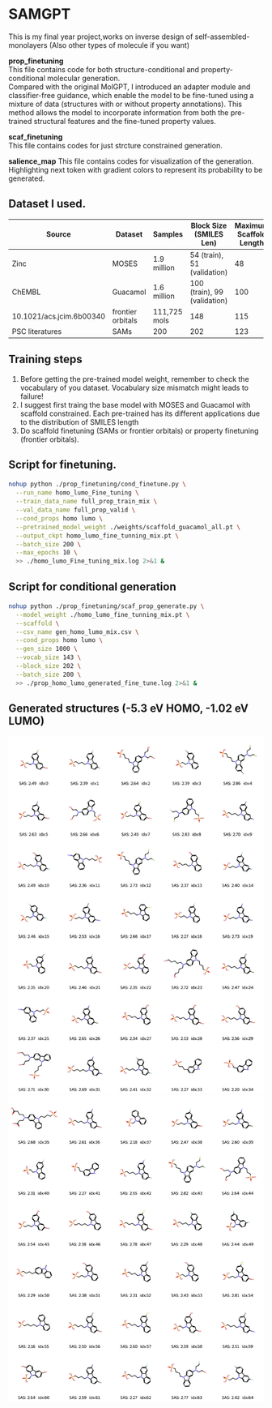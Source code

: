 # SAMGPT

This is my final year project,works on inverse design of self-assembled-monolayers (Also other types of molecule if you want)

**prop_finetuning**\
This file contains code for both structure-conditional and property-conditional molecular generation.\
Compared with the original MolGPT, I introduced an adapter module and classifier-free guidance, which enable the model to be fine-tuned using a mixture of data (structures with or without property annotations). This method allows the model to incorporate information from both the pre-trained structural features and the fine-tuned property values.

**scaf_finetuning**\
This file contains codes for just strcture constrained generation.

**salience_map**
This file contains codes for visualization of the generation. Highlighting next token with gradient colors to represent its probability to be generated.


## Dataset I used.

| Source                        | Dataset             | Samples          | Block Size (SMILES Len)         | Maximum Scaffold Length |
|-------------------------------|---------------------|------------------|---------------------------------|---------------------------|
| Zinc                          |       MOSES         | 1.9 million      | 54 (train), 51 (validation)      | 48                          |
| ChEMBL                        |      Guacamol       | 1.6 million      | 100 (train), 99 (validation)     | 100                       |
| 10.1021/acs.jcim.6b00340      | frontier orbitals   | 111,725 mols     | 148                              | 115                      |
| PSC literatures               | SAMs                | 200              | 202                              | 123                       |


## Training steps
1. Before getting the pre-trained model weight, remember to check the vocabulary of you dataset. Vocabulary size mismatch might leads to failure!
2. I suggest first traing the base model with MOSES and Guacamol with scaffold constrained. Each pre-trained has its different applications due to the distribution of SMILES length
3. Do scaffold finetuning (SAMs or frontier orbitals) or property finetuning (frontier orbitals).

## Script for finetuning.

```bash
nohup python ./prop_finetuning/cond_finetune.py \
  --run_name homo_lumo_Fine_tuning \
  --train_data_name full_prop_train_mix \
  --val_data_name full_prop_valid \
  --cond_props homo lumo \
  --pretrained_model_weight ./weights/scaffold_guacamol_all.pt \
  --output_ckpt homo_lumo_fine_tunning_mix.pt \
  --batch_size 200 \
  --max_epochs 10 \
  >> ./homo_lumo_Fine_tuning_mix.log 2>&1 &
```
## Script for conditional generation
```bash
nohup python ./prop_finetuning/scaf_prop_generate.py \
  --model_weight ./homo_lumo_fine_tunning_mix.pt \
  --scaffold \
  --csv_name gen_homo_lumo_mix.csv \
  --cond_props homo lumo \
  --gen_size 1000 \
  --vocab_size 143 \
  --block_size 202 \
  --batch_size 200 \
  >> ./prop_homo_lumo_generated_fine_tune.log 2>&1 &
```

## Generated structures (-5.3 eV HOMO, -1.02 eV LUMO)
![SAM Candidates](<SAM candidates/candidates.jpg>)
![SAM Candidates](<SAM candidates/candidates2.jpg>)
